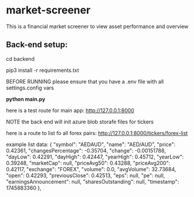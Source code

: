 # market-screener
This is a financial market screener to view asset performance and overview 

## Back-end setup:

cd backend 

pip3 install -r requirements.txt

BEFORE RUNNING
please ensure that you have a .env file with all settings.config vars


**python main.py**

here is a test route for main app:
http://127.0.0.1:8000

NOTE the back end will init azure blob storafe files for tickers

here is a route to list fo all forex pairs:
http://127.0.0.1:8000/tickers/forex-list

example list data:
{
    "symbol": "AEDAUD",
    "name": "AED/AUD",
    "price": 0.42361,
    "changesPercentage": -0.35704,
    "change": -0.00151788,
    "dayLow": 0.42291,
    "dayHigh": 0.42447,
    "yearHigh": 0.45712,
    "yearLow": 0.39248,
    "marketCap": null,
    "priceAvg50": 0.43288,
    "priceAvg200": 0.42117,
    "exchange": "FOREX",
    "volume": 0.0,
    "avgVolume": 32.73684,
    "open": 0.42293,
    "previousClose": 0.42513,
    "eps": null,
    "pe": null,
    "earningsAnnouncement": null,
    "sharesOutstanding": null,
    "timestamp": 1745883360
},
